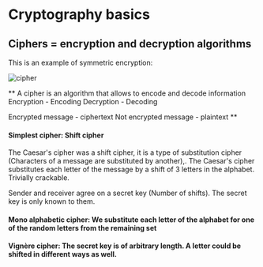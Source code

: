 # Cryptography basics

## Ciphers = encryption and decryption algorithms

This is an example of symmetric encryption:

![cipher](Images/cipher.png.png)

**
A cipher is an algorithm that allows to encode and decode information
Encryption - Encoding
Decryption - Decoding

Encrypted message - ciphertext
Not encrypted message - plaintext
**

#### Simplest cipher: Shift cipher
The Caesar's cipher was a shift cipher, it is a type of substitution cipher (Characters of a message are substituted by another),. The Caesar's cipher substitutes each letter of the message by a shift of 3 letters in the alphabet. 
Trivially crackable.

Sender and receiver agree on a secret key (Number of shifts). The secret key is only known to them. 

#### Mono alphabetic cipher: We substitute each letter of the alphabet for one of the random letters from the remaining set

#### Vignère cipher: The secret key is of arbitrary length. A letter could be shifted in different ways as well. 

